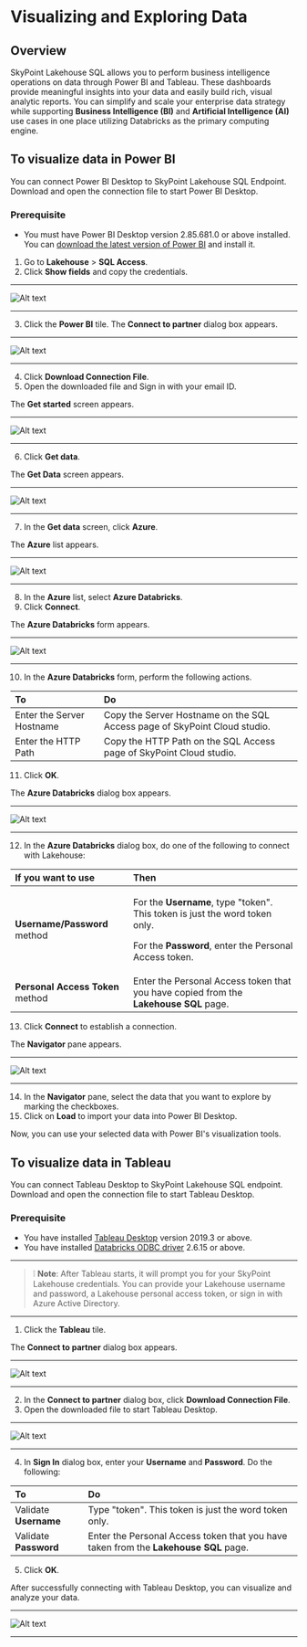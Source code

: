 # Visualizing and Exploring Data

## Overview

SkyPoint Lakehouse SQL allows you to perform business intelligence operations on data through Power BI and Tableau. These dashboards provide meaningful insights into your data and easily build rich, visual analytic reports. You can simplify and scale your enterprise data strategy while supporting **Business Intelligence (BI)** and **Artificial Intelligence (AI)** use cases in one place utilizing Databricks as the primary computing engine.


## To visualize data in Power BI

You can connect Power BI Desktop to SkyPoint Lakehouse SQL Endpoint. Download and open the connection file to start Power BI Desktop. 

### Prerequisite

- You must have Power BI Desktop version 2.85.681.0 or above installed. You can [download the latest version of Power BI](https://www.microsoft.com/en-us/download/details.aspx?id=58494) and install it.

1. Go to **Lakehouse** > **SQL Access**.
2. Click **Show fields** and copy the credentials.  

---

![Alt text](https://github.com/skypointcloud/platform/blob/develop/docs/doc_snippets/LakehouseSQL_ShowFields.png?raw=true)  

---

3. Click the **Power BI** tile. The **Connect to partner** dialog box appears.  

---

![Alt text](https://github.com/skypointcloud/platform/blob/develop/docs/doc_snippets/LakehouseSQL_ConnectToPowerBI.png?raw=true)  

---

4. Click **Download Connection File**.
5. Open the downloaded file and Sign in with your email ID.

The **Get started** screen appears.

---

![Alt text](https://github.com/skypointcloud/platform/blob/develop/docs/doc_snippets/LakehouseSQL_PowerBIgetstarted.png?raw=true)  

---

6. Click **Get data**.

The **Get Data** screen appears.

---

![Alt text](https://github.com/skypointcloud/platform/blob/develop/docs/doc_snippets/LakehouseSQL_Getdatascreen.png?raw=true)  

---

7. In the **Get data** screen, click **Azure**.

The **Azure** list appears.

---

![Alt text](https://github.com/skypointcloud/platform/blob/develop/docs/doc_snippets/LakehouseSQL_Azurelist.png?raw=true)  

---

8. In the **Azure** list, select **Azure Databricks**.
9. Click **Connect**.

The **Azure Databricks** form appears.

---

![Alt text](https://github.com/skypointcloud/platform/blob/develop/docs/doc_snippets/LakehouseSQL_Databricksform.png?raw=true)  

---

10. In the **Azure Databricks** form, perform the following actions.

|To|Do|
|:-|:-|
|Enter the Server Hostname|Copy the Server Hostname on the SQL Access page of SkyPoint Cloud studio.|
|Enter the HTTP Path|Copy the HTTP Path on the SQL Access page of SkyPoint Cloud studio.|

11. Click **OK**.

The **Azure Databricks** dialog box appears.

---

![Alt text](https://github.com/skypointcloud/platform/blob/develop/docs/doc_snippets/LakehouseSQL_AzureDatabricks.png?raw=true)  

---

12. In the **Azure Databricks** dialog box, do one of the following to connect with Lakehouse:


|If you want to use|Then|
| :--- | :--- |
|**Username/Password** method|<p>For the **Username**, type "token". This token is just the word token only.</p><p>For the **Password**, enter the Personal Access token.</p>|
|**Personal Access Token** method|Enter the Personal Access token that you have copied from the **Lakehouse SQL** page.|


13. Click **Connect** to establish a connection.  

The **Navigator** pane appears.

---

![Alt text](https://github.com/skypointcloud/platform/blob/develop/docs/doc_snippets/LakehouseSQL_ViewPowerBI.png?raw=true)  

---

14. In the **Navigator** pane, select the data that you want to explore by marking the checkboxes.
15. Click on **Load** to import your data into Power BI Desktop.

Now, you can use your selected data with Power BI's visualization tools.


## To visualize data in Tableau

You can connect Tableau Desktop to SkyPoint Lakehouse SQL endpoint. Download and open the connection file to start Tableau Desktop.

### Prerequisite

- You have installed [Tableau Desktop](https://www.tableau.com/products/desktop) version 2019.3 or above. 
- You have installed [Databricks ODBC driver](https://databricks.com/spark/odbc-drivers-download) 2.6.15 or above.  

---

> :grey_exclamation: **Note**: After Tableau starts, it will prompt you for your SkyPoint Lakehouse credentials. You can provide your Lakehouse username and password, a Lakehouse personal access token, or sign in with Azure Active Directory.

---

1. Click the **Tableau** tile. 

The **Connect to partner** dialog box appears.

---

![Alt text](https://github.com/skypointcloud/platform/blob/develop/docs/doc_snippets/LakehouseSQL_ConnectToTableau.png?raw=true)  

---

2. In the **Connect to partner** dialog box, click **Download Connection File**.
3. Open the downloaded file to start Tableau Desktop.

---

![Alt text](https://github.com/skypointcloud/platform/blob/develop/docs/doc_snippets/LakehouseSQL_TableauSignIn.png?raw=true)  

---

4. In **Sign In** dialog box, enter your **Username** and **Password**. Do the following:


|To|Do|
| :--- | :--- |
|Validate **Username**|Type "token". This token is just the word token only.|
|Validate **Password**|Enter the Personal Access token that you have taken from the **Lakehouse SQL** page.|

5. Click **OK**.

After successfully connecting with Tableau Desktop, you can visualize and analyze your data.  
  
---

![Alt text](https://github.com/skypointcloud/platform/blob/develop/docs/doc_snippets/LakehouseSQL_ViewTableau.png?raw=true)  

---

